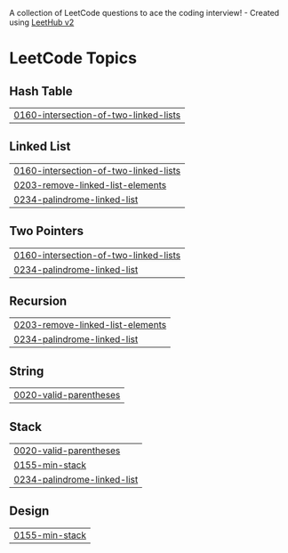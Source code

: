 A collection of LeetCode questions to ace the coding interview! - Created using [LeetHub v2](https://github.com/arunbhardwaj/LeetHub-2.0)
<!---LeetCode Topics Start-->
# LeetCode Topics
## Hash Table
|  |
| ------- |
| [0160-intersection-of-two-linked-lists](https://github.com/abdelrhman892/Problem-Solving/tree/master/0160-intersection-of-two-linked-lists) |
## Linked List
|  |
| ------- |
| [0160-intersection-of-two-linked-lists](https://github.com/abdelrhman892/Problem-Solving/tree/master/0160-intersection-of-two-linked-lists) |
| [0203-remove-linked-list-elements](https://github.com/abdelrhman892/Problem-Solving/tree/master/0203-remove-linked-list-elements) |
| [0234-palindrome-linked-list](https://github.com/abdelrhman892/Problem-Solving/tree/master/0234-palindrome-linked-list) |
## Two Pointers
|  |
| ------- |
| [0160-intersection-of-two-linked-lists](https://github.com/abdelrhman892/Problem-Solving/tree/master/0160-intersection-of-two-linked-lists) |
| [0234-palindrome-linked-list](https://github.com/abdelrhman892/Problem-Solving/tree/master/0234-palindrome-linked-list) |
## Recursion
|  |
| ------- |
| [0203-remove-linked-list-elements](https://github.com/abdelrhman892/Problem-Solving/tree/master/0203-remove-linked-list-elements) |
| [0234-palindrome-linked-list](https://github.com/abdelrhman892/Problem-Solving/tree/master/0234-palindrome-linked-list) |
## String
|  |
| ------- |
| [0020-valid-parentheses](https://github.com/abdelrhman892/Problem-Solving/tree/master/0020-valid-parentheses) |
## Stack
|  |
| ------- |
| [0020-valid-parentheses](https://github.com/abdelrhman892/Problem-Solving/tree/master/0020-valid-parentheses) |
| [0155-min-stack](https://github.com/abdelrhman892/Problem-Solving/tree/master/0155-min-stack) |
| [0234-palindrome-linked-list](https://github.com/abdelrhman892/Problem-Solving/tree/master/0234-palindrome-linked-list) |
## Design
|  |
| ------- |
| [0155-min-stack](https://github.com/abdelrhman892/Problem-Solving/tree/master/0155-min-stack) |
<!---LeetCode Topics End-->
